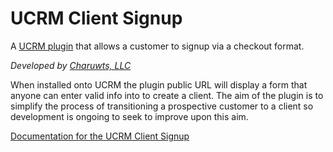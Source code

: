 # UCRM Client Signup
A [UCRM plugin](https://github.com/Ubiquiti-App/UCRM-plugins) that allows a customer to signup via a checkout format.

_Developed by [Charuwts, LLC](https://charuwts.com)_

When installed onto UCRM the plugin public URL will display a form that anyone can enter valid info into to create a client. The aim of the plugin is to simplify the process of transitioning a prospective customer to a client so development is ongoing to seek to improve upon this aim.

[Documentation for the UCRM Client Signup](https://github.com/charuwts/UCRM-Client-Signup/wiki)